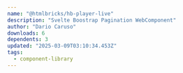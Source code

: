 ```yaml
---
name: "@htmlbricks/hb-player-live"
description: "Svelte Boostrap Pagination WebComponent"
author: "Dario Caruso"
downloads: 6
dependents: 3
updated: "2025-03-09T03:10:34.453Z"
tags: 
  - component-library
---
```

